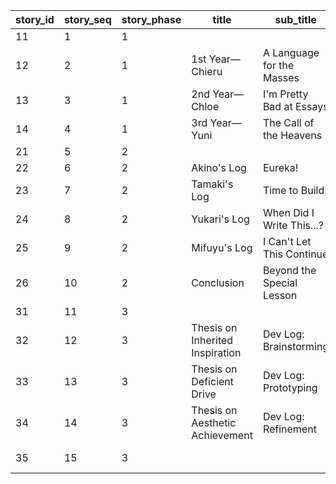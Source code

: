 |story_id|story_seq|story_phase|title|sub_title|read_condition_time|condition_quest_id|condition_boss_count|adv_flg|adv_id|
| --- | --- | --- | --- | --- | --- | --- | --- | --- | --- |
|11|1|1|||0|10038105|0|1|5038600|
|12|2|1|1st Year—Chieru|A Language for the Masses|0|10038105|0|0|0|
|13|3|1|2nd Year—Chloe|I'm Pretty Bad at Essays|0|10038107|0|0|0|
|14|4|1|3rd Year—Yuni|The Call of the Heavens|0|10038109|0|0|0|
|21|5|2|||0|10038111|0|2|5038601|
|22|6|2|Akino's Log|Eureka!|0|10038111|0|0|0|
|23|7|2|Tamaki's Log|Time to Build!|0|10038112|0|0|0|
|24|8|2|Yukari's Log|When Did I Write This...?|0|10038113|0|0|0|
|25|9|2|Mifuyu's Log|I Can't Let This Continue|0|10038114|0|0|0|
|26|10|2|Conclusion|Beyond the Special Lesson|0|10038115|0|0|0|
|31|11|3|||0|10038115|1|2|5038602|
|32|12|3|Thesis on Inherited Inspiration|Dev Log: Brainstorming|0|10038115|1|0|0|
|33|13|3|Thesis on Deficient Drive|Dev Log: Prototyping|0|10038115|2|0|0|
|34|14|3|Thesis on Aesthetic Achievement|Dev Log: Refinement|0|10038115|3|0|0|
|35|15|3|||2023/03/18 23:00:00|10038115|3|3|5038603|